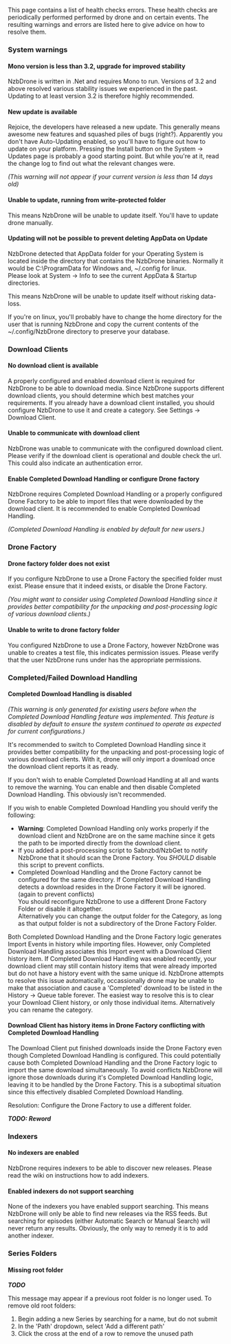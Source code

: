 This page contains a list of health checks errors.
These health checks are periodically performed performed by drone and on certain events. The resulting warnings and errors are listed here to give advice on how to resolve them.

### System warnings ###

#### Mono version is less than 3.2, upgrade for improved stability ####

NzbDrone is written in .Net and requires Mono to run. Versions of 3.2 and above resolved various stability issues we experienced in the past.
Updating to at least version 3.2 is therefore highly recommended.

#### New update is available ####

Rejoice, the developers have released a new update. This generally means awesome new features and squashed piles of bugs (right?).
Apparently you don't have Auto-Updating enabled, so you'll have to figure out how to update on your platform.
Pressing the Install button on the System -> Updates page is probably a good starting point.
But while you're at it, read the change log to find out what the relevant changes were.

_(This warning will not appear if your current version is less than 14 days old)_

#### Unable to update, running from write-protected folder ####

This means NzbDrone will be unable to update itself. You'll have to update drone manually.

#### Updating will not be possible to prevent deleting AppData on Update ####

NzbDrone detected that AppData folder for your Operating System is located inside the directory that contains the NzbDrone binaries. Normally it would be C:\ProgramData for Windows and, ~/.config for linux.   
Please look at System -> Info to see the current AppData & Startup directories.

This means NzbDrone will be unable to update itself without risking data-loss.

If you're on linux, you'll probably have to change the home directory for the user that is running NzbDrone and copy the current contents of the ~/.config/NzbDrone directory to preserve your database.

### Download Clients ###

#### No download client is available ####

A properly configured and enabled download client is required for NzbDrone to be able to download media.
Since NzbDrone supports different download clients, you should determine which best matches your requirements.
If you already have a download client installed, you should configure NzbDrone to use it and create a category. See Settings -> Download Client.

#### Unable to communicate with download client ####

NzbDrone was unable to communicate with the configured download client. Please verify if the download client is operational and double check the url. This could also indicate an authentication error.

#### Enable Completed Download Handling or configure Drone factory ####

NzbDrone requires Completed Download Handling or a properly configured Drone Factory to be able to import files that were downloaded by the download client. It is recommended to enable Completed Download Handling.

_(Completed Download Handling is enabled by default for new users.)_

### Drone Factory ###

#### Drone factory folder does not exist ####

If you configure NzbDrone to use a Drone Factory the specified folder must exist. Please ensure that it indeed exists, or disable the Drone Factory.

_(You might want to consider using Completed Download Handling since it provides better compatibility for the unpacking and post-processing logic of various download clients.)_

#### Unable to write to drone factory folder ####

You configured NzbDrone to use a Drone Factory, however NzbDrone was unable to creates a test file, this indicates permission issues.
Please verify that the user NzbDrone runs under has the appropriate permissions.

### Completed/Failed Download Handling ###

#### Completed Download Handling is disabled ####

_(This warning is only generated for existing users before when the Completed Download Handling feature was implemented. This feature is disabled by default to ensure the system continued to operate as expected for current configurations.)_

It's recommended to switch to Completed Download Handling since it provides better compatibility for the unpacking and post-processing logic of various download clients.
With it, drone will only import a download once the download client reports it as ready.

If you don't wish to enable Completed Download Handling at all and wants to remove the warning. You can enable and then disable Completed Download Handling. This obviously isn't recommended.

If you wish to enable Completed Download Handling you should verify the following:
* **Warning**: Completed Download Handling only works properly if the download client and NzbDrone are on the same machine since it gets the path to be imported directly from the download client.
* If you added a post-processing script to Sabnzbd/NzbGet to notify NzbDrone that it should scan the Drone Factory. You _SHOULD_ disable this script to prevent conflicts.
* Completed Download Handling and the Drone Factory cannot be configured for the same directory. If Completed Download Handling detects a download resides in the Drone Factory it will be ignored. (again to prevent conflicts)  
   You should reconfigure NzbDrone to use a different Drone Factory Folder or disable it altogether.  
   Alternatively you can change the output folder for the Category, as long as that output folder is not a subdirectory of the Drone Factory Folder.

Both Completed Download Handling and the Drone Factory logic generates Import Events in history while importing files. However, only Completed Download Handling associates this Import event with a Download Client history item.
If Completed Download Handling was enabled recently, your download client may still contain history items that were already imported but do not have a history event with the same unique id.
NzbDrone attempts to resolve this issue automatically, occassionally drone may be unable to make that association and cause a 'Completed' download to be listed in the History -> Queue table forever.
The easiest way to resolve this is to clear your Download Client history, or only those individual items. Alternatively you can rename the category.

#### Download Client has history items in Drone Factory conflicting with Completed Download Handling ####

The Download Client put finished downloads inside the Drone Factory even though Completed Download Handling is configured.
This could potentially cause both Completed Download Handling and the Drone Factory logic to import the same download simultaneously.
To avoid conflicts NzbDrone will ignore those downloads during it's Completed Download Handling logic, leaving it to be handled by the Drone Factory.
This is a suboptimal situation since this effectively disabled Completed Download Handling.

Resolution: Configure the Drone Factory to use a different folder.

_**TODO: Reword**_

### Indexers ###

#### No indexers are enabled ####

NzbDrone requires indexers to be able to discover new releases.
Please read the wiki on instructions how to add indexers.

#### Enabled indexers do not support searching ####

None of the indexers you have enabled support searching. This means NzbDrone will only be able to find new releases via the RSS feeds. But searching for episodes (either Automatic Search or Manual Search) will never return any results.
Obviously, the only way to remedy it is to add another indexer.

### Series Folders ###

#### Missing root folder ####

_**TODO**_

This message may appear if a previous root folder is no longer used. To remove old root folders:

1. Begin adding a new Series by searching for a name, but do not submit
2. In the 'Path' dropdown, select 'Add a different path'
3. Click the cross at the end of a row to remove the unused path 